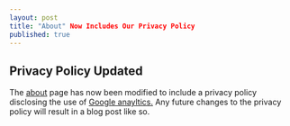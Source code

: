 ```yaml
---
layout: post
title: "About" Now Includes Our Privacy Policy
published: true
---
```

## Privacy Policy Updated
The [about](https://alecsiegel.me/about/) page has now been modified to include a privacy policy disclosing the use of [Google anayltics.](https://www.google.com/policies/privacy/partners/)
Any future changes to the privacy policy will result in a blog post like so.
